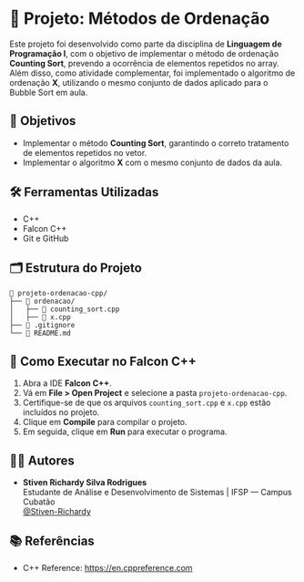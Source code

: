 # 🔢 Projeto: Métodos de Ordenação

Este projeto foi desenvolvido como parte da disciplina de **Linguagem de Programação I**, com o objetivo de implementar o método de ordenação **Counting Sort**, prevendo a ocorrência de elementos repetidos no array. Além disso, como atividade complementar, foi implementado o algoritmo de ordenação **X**, utilizando o mesmo conjunto de dados aplicado para o Bubble Sort em aula.

## 🎯 Objetivos

- Implementar o método **Counting Sort**, garantindo o correto tratamento de elementos repetidos no vetor.
- Implementar o algoritmo **X** com o mesmo conjunto de dados da aula.

## 🛠️ Ferramentas Utilizadas

- C++
- Falcon C++
- Git e GitHub

## 🗂️ Estrutura do Projeto

```
📁 projeto-ordenacao-cpp/
├── 📁 ordenacao/
│   ├── 📄 counting_sort.cpp
│   ├── 📄 x.cpp
├── 📄 .gitignore
└── 📄 README.md
```

## 🚀 Como Executar no Falcon C++

1. Abra a IDE **Falcon C++**.
2. Vá em **File > Open Project** e selecione a pasta `projeto-ordenacao-cpp`.
3. Certifique-se de que os arquivos `counting_sort.cpp` e `x.cpp` estão incluídos no projeto.
4. Clique em **Compile** para compilar o projeto.
5. Em seguida, clique em **Run** para executar o programa.

## 👨‍🏫 Autores

- **Stiven Richardy Silva Rodrigues**  
  Estudante de Análise e Desenvolvimento de Sistemas | IFSP — Campus Cubatão  
  [@Stiven-Richardy](https://github.com/Stiven-Richardy)

## 📚 Referências

- C++ Reference: https://en.cppreference.com
